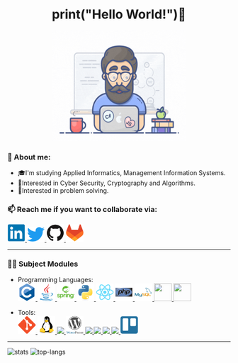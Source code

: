 <div id="header" align="center">
  <h1>print("Hello World!")👋</h1>
  <img src='https://raw.githubusercontent.com/itsferdiardiansa/itsferdiardiansa/master/icons/developer.gif' width='300px' height='250px'>
</div>

### 📌 About me:
- 🎓I'm studying Applied Informatics, Management Information Systems.
- 🔐Interested in Cyber Security, Cryptography and Algorithms.
- 💭Interested in problem solving.
<!-- - 👷‍♂️Currently obsessed with Java. -->

### 📫 Reach me if you want to collaborate via:

<a href= https://www.linkedin.com/in/prodromos-nasis-223ba420b/> <img width ='40px' src ='https://github.com/devicons/devicon/blob/master/icons/linkedin/linkedin-original.svg'> </a>
<a href= https://mobile.twitter.com/ProdromosNasis/> <img width ='40px' src='https://github.com/devicons/devicon/blob/master/icons/twitter/twitter-original.svg'> </a>
<a href= https://github.com/pnasis/> <img width ='40px' src='https://github.com/devicons/devicon/blob/master/icons/github/github-original.svg'> </a>
<a href= https://gitlab.com/pnasis/> <img width ='40px' src='https://github.com/devicons/devicon/blob/master/icons/gitlab/gitlab-original.svg'> </a>

<hr>

### 👨‍💻 Subject Modules
- Programming Languages: \
<a href= https://www.cprogramming.com/> <img width='40' height='40' src ='https://github.com/devicons/devicon/blob/master/icons/c/c-original.svg'> </a>
<a href= https://www.java.com/en/> <img width='40' height='40' src ='https://github.com/devicons/devicon/blob/master/icons/java/java-original.svg'> </a>
<a href= https://spring.io/projects/spring-boot> <img width='40' height='40' src ='https://github.com/devicons/devicon/blob/master/icons/spring/spring-original-wordmark.svg'> </a>
<a href= https://www.python.org/> <img width='40' height='40' src ='https://github.com/devicons/devicon/blob/master/icons/python/python-original.svg'> </a>
<a href= https://reactjs.org/> <img width='40' height='40' src ='https://github.com/devicons/devicon/blob/master/icons/react/react-original.svg'> </a>
<a href= https://www.php.net/> <img width='40' height='40' src ='https://github.com/devicons/devicon/blob/master/icons/php/php-original.svg'> </a>
<a href= https://www.mysql.com/> <img width='40' height='40' src ='https://github.com/devicons/devicon/blob/master/icons/mysql/mysql-original-wordmark.svg'> </a>
<a href= https://www.uml.org/> <img width='40' height='40' src ='https://w3cschoool.com/public/file/UML/uml-tutorial.png'> </a>
<a href= https://www.bpmn.org/> <img width='40' height='40' src ='https://www.omg.org/images/logos/BPMN-logo.svg'> </a>

- Tools: \
<a href= https://git-scm.com> <img width ='40px' src ='https://github.com/devicons/devicon/blob/master/icons/git/git-original.svg'> </a>
<a href= https://www.linux.org/> <img width ='40px' src ='https://github.com/devicons/devicon/blob/master/icons/linux/linux-original.svg'> </a>
<a href= https://postman.com/> <img width='40px' src ='https://www.vectorlogo.zone/logos/getpostman/getpostman-icon.svg'/> </a>
<a href= https://wordpress.com/> <img width ='40px' src ='https://github.com/devicons/devicon/blob/master/icons/wordpress/wordpress-original.svg'> </a>
<a href= http://dia-installer.de> <img width ='40px' src ='http://static.dia-installer.de/images/dia.png'> </a>
<a href= https://www.tableau.com/> <img width ='40px' src ='https://sybyl.com/wp-content/uploads/2019/11/Tableau-Logo-for-website-300x300.jpg'> </a>
<a href= https://www.sap.com/index.html> <img width ='40px' src ='https://upload.wikimedia.org/wikipedia/commons/8/8f/SAP-Logo.svg'> </a>
<a href= https://slack.com> <img width ='40px' src ='https://is4-ssl.mzstatic.com/image/thumb/Purple126/v4/20/91/76/2091769d-32c3-c277-a44c-3a848e1bec0c/electron.png/1200x630bb.png'> </a>
<a href= https://trello.com/> <img width ='40px' src ='https://github.com/devicons/devicon/blob/master/icons/trello/trello-plain.svg'> </a>

<hr>

<img height="200em" width="410vw" src="https://github-readme-stats.vercel.app/api?username=pnasis&hide_border=true&count_private=true&show_icons=true&theme=tokyonight" alt="stats"> <img height="220em" width="430em" src="https://github-readme-stats.vercel.app/api/top-langs?username=pnasis&show_icons=true&locale=en&layout=compact&hide_border=true&theme=tokyonight" alt="top-langs">

<!--
**pnasis/pnasis** is a ✨ _special_ ✨ repository because its `README.md` (this file) appears on your GitHub profile.
- [LinkedIn](https://www.linkedin.com/in/prodromos-nasis-223ba420b/).
Template from: https://github.com/anuraghazra/github-readme-stats 
-->
